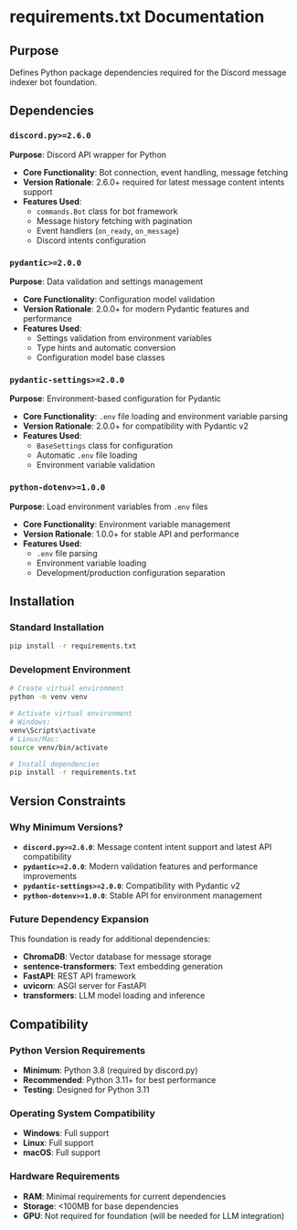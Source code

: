 # requirements.txt Documentation

## Purpose
Defines Python package dependencies required for the Discord message indexer bot foundation.

## Dependencies

### `discord.py>=2.6.0`
**Purpose**: Discord API wrapper for Python
- **Core Functionality**: Bot connection, event handling, message fetching
- **Version Rationale**: 2.6.0+ required for latest message content intents support
- **Features Used**:
  - `commands.Bot` class for bot framework
  - Message history fetching with pagination
  - Event handlers (`on_ready`, `on_message`)
  - Discord intents configuration

### `pydantic>=2.0.0`
**Purpose**: Data validation and settings management
- **Core Functionality**: Configuration model validation
- **Version Rationale**: 2.0.0+ for modern Pydantic features and performance
- **Features Used**:
  - Settings validation from environment variables
  - Type hints and automatic conversion
  - Configuration model base classes

### `pydantic-settings>=2.0.0`
**Purpose**: Environment-based configuration for Pydantic
- **Core Functionality**: `.env` file loading and environment variable parsing
- **Version Rationale**: 2.0.0+ for compatibility with Pydantic v2
- **Features Used**:
  - `BaseSettings` class for configuration
  - Automatic `.env` file loading
  - Environment variable validation

### `python-dotenv>=1.0.0`
**Purpose**: Load environment variables from `.env` files
- **Core Functionality**: Environment variable management
- **Version Rationale**: 1.0.0+ for stable API and performance
- **Features Used**:
  - `.env` file parsing
  - Environment variable loading
  - Development/production configuration separation

## Installation

### Standard Installation
```bash
pip install -r requirements.txt
```

### Development Environment
```bash
# Create virtual environment
python -m venv venv

# Activate virtual environment
# Windows:
venv\Scripts\activate
# Linux/Mac:
source venv/bin/activate

# Install dependencies
pip install -r requirements.txt
```

## Version Constraints

### Why Minimum Versions?
- **`discord.py>=2.6.0`**: Message content intent support and latest API compatibility
- **`pydantic>=2.0.0`**: Modern validation features and performance improvements
- **`pydantic-settings>=2.0.0`**: Compatibility with Pydantic v2
- **`python-dotenv>=1.0.0`**: Stable API for environment management

### Future Dependency Expansion
This foundation is ready for additional dependencies:
- **ChromaDB**: Vector database for message storage
- **sentence-transformers**: Text embedding generation
- **FastAPI**: REST API framework
- **uvicorn**: ASGI server for FastAPI
- **transformers**: LLM model loading and inference

## Compatibility

### Python Version Requirements
- **Minimum**: Python 3.8 (required by discord.py)
- **Recommended**: Python 3.11+ for best performance
- **Testing**: Designed for Python 3.11

### Operating System Compatibility
- **Windows**: Full support
- **Linux**: Full support  
- **macOS**: Full support

### Hardware Requirements
- **RAM**: Minimal requirements for current dependencies
- **Storage**: <100MB for base dependencies
- **GPU**: Not required for foundation (will be needed for LLM integration)

